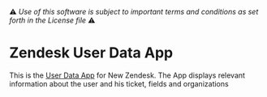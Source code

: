 :warning: *Use of this software is subject to important terms and conditions as set forth in the License file* :warning: 

Zendesk User Data App
===============

This is the [User Data App](http://www.zendesk.com/apps/shopify) for New Zendesk. The App displays relevant information about the user and his ticket, fields and organizations
